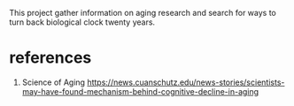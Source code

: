 This project gather information on aging research and search for ways to turn back biological clock twenty years.

# references
1. Science of Aging
https://news.cuanschutz.edu/news-stories/scientists-may-have-found-mechanism-behind-cognitive-decline-in-aging